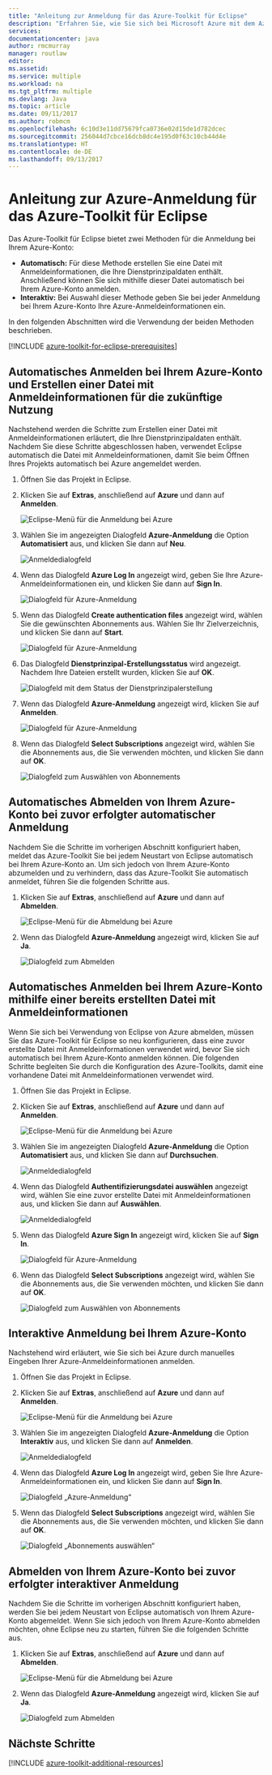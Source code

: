```yaml
---
title: "Anleitung zur Anmeldung für das Azure-Toolkit für Eclipse"
description: "Erfahren Sie, wie Sie sich bei Microsoft Azure mit dem Azure-Toolkit für Eclipse anmelden."
services: 
documentationcenter: java
author: rmcmurray
manager: routlaw
editor: 
ms.assetid: 
ms.service: multiple
ms.workload: na
ms.tgt_pltfrm: multiple
ms.devlang: Java
ms.topic: article
ms.date: 09/11/2017
ms.author: robmcm
ms.openlocfilehash: 6c10d3e11dd75679fca0736e02d15de1d782dcec
ms.sourcegitcommit: 256044d7cbce16dcb8dc4e195d0f63c10cb44d4e
ms.translationtype: HT
ms.contentlocale: de-DE
ms.lasthandoff: 09/13/2017
---
```

# <a name="azure-sign-in-instructions-for-the-azure-toolkit-for-eclipse"></a>Anleitung zur Azure-Anmeldung für das Azure-Toolkit für Eclipse

Das Azure-Toolkit für Eclipse bietet zwei Methoden für die Anmeldung bei Ihrem Azure-Konto:

  * **Automatisch:** Für diese Methode erstellen Sie eine Datei mit Anmeldeinformationen, die Ihre Dienstprinzipaldaten enthält. Anschließend können Sie sich mithilfe dieser Datei automatisch bei Ihrem Azure-Konto anmelden.
  * **Interaktiv:** Bei Auswahl dieser Methode geben Sie bei jeder Anmeldung bei Ihrem Azure-Konto Ihre Azure-Anmeldeinformationen ein.

In den folgenden Abschnitten wird die Verwendung der beiden Methoden beschrieben.

[!INCLUDE [azure-toolkit-for-eclipse-prerequisites](../includes/azure-toolkit-for-eclipse-prerequisites.md)]

## <a name="signing-into-your-azure-account-automatically-and-creating-a-credentials-file-to-use-in-the-future"></a>Automatisches Anmelden bei Ihrem Azure-Konto und Erstellen einer Datei mit Anmeldeinformationen für die zukünftige Nutzung

Nachstehend werden die Schritte zum Erstellen einer Datei mit Anmeldeinformationen erläutert, die Ihre Dienstprinzipaldaten enthält. Nachdem Sie diese Schritte abgeschlossen haben, verwendet Eclipse automatisch die Datei mit Anmeldeinformationen, damit Sie beim Öffnen Ihres Projekts automatisch bei Azure angemeldet werden.

1. Öffnen Sie das Projekt in Eclipse.

1. Klicken Sie auf **Extras**, anschließend auf **Azure** und dann auf **Anmelden**.

   ![Eclipse-Menü für die Anmeldung bei Azure][A01]

1. Wählen Sie im angezeigten Dialogfeld **Azure-Anmeldung** die Option **Automatisiert** aus, und klicken Sie dann auf **Neu**.

   ![Anmeldedialogfeld][A02]

1. Wenn das Dialogfeld **Azure Log In** angezeigt wird, geben Sie Ihre Azure-Anmeldeinformationen ein, und klicken Sie dann auf **Sign In**.

   ![Dialogfeld für Azure-Anmeldung][A03]

1. Wenn das Dialogfeld **Create authentication files** angezeigt wird, wählen Sie die gewünschten Abonnements aus. Wählen Sie Ihr Zielverzeichnis, und klicken Sie dann auf **Start**.

   ![Dialogfeld für Azure-Anmeldung][A04]

1. Das Dialogfeld **Dienstprinzipal-Erstellungsstatus** wird angezeigt. Nachdem Ihre Dateien erstellt wurden, klicken Sie auf **OK**.

   ![Dialogfeld mit dem Status der Dienstprinzipalerstellung][A05]

1. Wenn das Dialogfeld **Azure-Anmeldung** angezeigt wird, klicken Sie auf **Anmelden**.

   ![Dialogfeld für Azure-Anmeldung][A06]

1. Wenn das Dialogfeld **Select Subscriptions** angezeigt wird, wählen Sie die Abonnements aus, die Sie verwenden möchten, und klicken Sie dann auf **OK**.

   ![Dialogfeld zum Auswählen von Abonnements][A07]

## <a name="signing-out-of-your-azure-account-when-you-signed-in-automatically"></a>Automatisches Abmelden von Ihrem Azure-Konto bei zuvor erfolgter automatischer Anmeldung

Nachdem Sie die Schritte im vorherigen Abschnitt konfiguriert haben, meldet das Azure-Toolkit Sie bei jedem Neustart von Eclipse automatisch bei Ihrem Azure-Konto an. Um sich jedoch von Ihrem Azure-Konto abzumelden und zu verhindern, dass das Azure-Toolkit Sie automatisch anmeldet, führen Sie die folgenden Schritte aus.

1. Klicken Sie auf **Extras**, anschließend auf **Azure** und dann auf **Abmelden**.

   ![Eclipse-Menü für die Abmeldung bei Azure][L01]

1. Wenn das Dialogfeld **Azure-Anmeldung** angezeigt wird, klicken Sie auf **Ja**.

   ![Dialogfeld zum Abmelden][L03]

## <a name="signing-into-your-azure-account-automatically-using-a-credentials-file-which-you-have-already-created"></a>Automatisches Anmelden bei Ihrem Azure-Konto mithilfe einer bereits erstellten Datei mit Anmeldeinformationen

Wenn Sie sich bei Verwendung von Eclipse von Azure abmelden, müssen Sie das Azure-Toolkit für Eclipse so neu konfigurieren, dass eine zuvor erstellte Datei mit Anmeldeinformationen verwendet wird, bevor Sie sich automatisch bei Ihrem Azure-Konto anmelden können. Die folgenden Schritte begleiten Sie durch die Konfiguration des Azure-Toolkits, damit eine vorhandene Datei mit Anmeldeinformationen verwendet wird.

1. Öffnen Sie das Projekt in Eclipse.

1. Klicken Sie auf **Extras**, anschließend auf **Azure** und dann auf **Anmelden**.

   ![Eclipse-Menü für die Anmeldung bei Azure][A01]

1. Wählen Sie im angezeigten Dialogfeld **Azure-Anmeldung** die Option **Automatisiert** aus, und klicken Sie dann auf **Durchsuchen**.

   ![Anmeldedialogfeld][A02]

1. Wenn das Dialogfeld **Authentifizierungsdatei auswählen** angezeigt wird, wählen Sie eine zuvor erstellte Datei mit Anmeldeinformationen aus, und klicken Sie dann auf **Auswählen**.

   ![Anmeldedialogfeld][A08]

1. Wenn das Dialogfeld **Azure Sign In** angezeigt wird, klicken Sie auf **Sign In**.

   ![Dialogfeld für Azure-Anmeldung][A06]

1. Wenn das Dialogfeld **Select Subscriptions** angezeigt wird, wählen Sie die Abonnements aus, die Sie verwenden möchten, und klicken Sie dann auf **OK**.

   ![Dialogfeld zum Auswählen von Abonnements][A07]

## <a name="signing-into-your-azure-account-interactively"></a>Interaktive Anmeldung bei Ihrem Azure-Konto

Nachstehend wird erläutert, wie Sie sich bei Azure durch manuelles Eingeben Ihrer Azure-Anmeldeinformationen anmelden.

1. Öffnen Sie das Projekt in Eclipse.

1. Klicken Sie auf **Extras**, anschließend auf **Azure** und dann auf **Anmelden**.

   ![Eclipse-Menü für die Anmeldung bei Azure][I01]

1. Wählen Sie im angezeigten Dialogfeld **Azure-Anmeldung** die Option **Interaktiv** aus, und klicken Sie dann auf **Anmelden**.

   ![Anmeldedialogfeld][I02]

1. Wenn das Dialogfeld **Azure Log In** angezeigt wird, geben Sie Ihre Azure-Anmeldeinformationen ein, und klicken Sie dann auf **Sign In**.

   ![Dialogfeld „Azure-Anmeldung“][I03]

1. Wenn das Dialogfeld **Select Subscriptions** angezeigt wird, wählen Sie die Abonnements aus, die Sie verwenden möchten, und klicken Sie dann auf **OK**.

   ![Dialogfeld „Abonnements auswählen“][I04]

## <a name="signing-out-of-your-azure-account-when-you-signed-in-interactively"></a>Abmelden von Ihrem Azure-Konto bei zuvor erfolgter interaktiver Anmeldung

Nachdem Sie die Schritte im vorherigen Abschnitt konfiguriert haben, werden Sie bei jedem Neustart von Eclipse automatisch von Ihrem Azure-Konto abgemeldet. Wenn Sie sich jedoch von Ihrem Azure-Konto abmelden möchten, ohne Eclipse neu zu starten, führen Sie die folgenden Schritte aus.

1. Klicken Sie auf **Extras**, anschließend auf **Azure** und dann auf **Abmelden**.

   ![Eclipse-Menü für die Abmeldung bei Azure][L01]

1. Wenn das Dialogfeld **Azure-Anmeldung** angezeigt wird, klicken Sie auf **Ja**.

   ![Dialogfeld zum Abmelden][L02]

## <a name="next-steps"></a>Nächste Schritte

[!INCLUDE [azure-toolkit-additional-resources](../includes/azure-toolkit-additional-resources.md)]

<!-- URL List -->


<!-- IMG List -->

[I01]: media/azure-toolkit-for-eclipse-sign-in-instructions/I01.png
[I02]: media/azure-toolkit-for-eclipse-sign-in-instructions/I02.png
[I03]: media/azure-toolkit-for-eclipse-sign-in-instructions/I03.png
[I04]: media/azure-toolkit-for-eclipse-sign-in-instructions/I04.png

[A01]: media/azure-toolkit-for-eclipse-sign-in-instructions/A01.png
[A02]: media/azure-toolkit-for-eclipse-sign-in-instructions/A02.png
[A03]: media/azure-toolkit-for-eclipse-sign-in-instructions/A03.png
[A04]: media/azure-toolkit-for-eclipse-sign-in-instructions/A04.png
[A05]: media/azure-toolkit-for-eclipse-sign-in-instructions/A05.png
[A06]: media/azure-toolkit-for-eclipse-sign-in-instructions/A06.png
[A07]: media/azure-toolkit-for-eclipse-sign-in-instructions/A07.png
[A08]: media/azure-toolkit-for-eclipse-sign-in-instructions/A08.png

[L01]: media/azure-toolkit-for-eclipse-sign-in-instructions/L01.png
[L02]: media/azure-toolkit-for-eclipse-sign-in-instructions/L02.png
[L03]: media/azure-toolkit-for-eclipse-sign-in-instructions/L03.png
